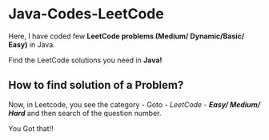 # Java-Codes-LeetCode
Here, I have coded few **LeetCode problems (Medium/ Dynamic/Basic/ Easy)** in Java.


Find the LeetCode solutions you need in **Java!**

## How to find solution of a Problem?
Now, in Leetcode, you see the category - Goto - *LeetCode - **Easy/ Medium/ Hard*** and then search of the question number.

You Got that!! 
 

